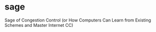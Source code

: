 # sage
Sage of Congestion Control (or How Computers Can Learn from Existing Schemes and Master Internet CC)
